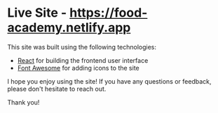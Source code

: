# Live Site - https://food-academy.netlify.app

This site was built using the following technologies:

- [React](https://reactjs.org/) for building the frontend user interface
- [Font Awesome](https://fontawesome.com/) for adding icons to the site

I hope you enjoy using the site! If you have any questions or feedback, please don't hesitate to reach out.

Thank you!
